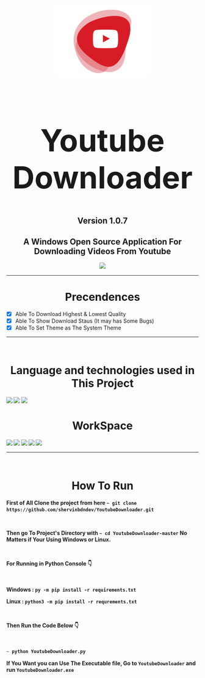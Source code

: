 <div align="center">
  <a href="https://github.com/shervinbdndev/YoutubeDownloader">
    <img src="https://github.com/shervinbdndev/YoutubeDownloader/blob/master/src/images/logo%403x.png" alt="Logo" width="250">
  </a>
</div>
<h1 align='center' style="font-size:5rem"><b>Youtube Downloader</b></h1>
<h2 align='center'><b>Version 1.0.7</b></h2>
<h2 align='center'>
    A Windows Open Source Application For Downloading Videos From Youtube
</h2>
<div align='center'>
    <img src="https://github.com/shervinbdndev/YoutubeDownloader/blob/master/Preview/dl.gif"></img>
</div>
<hr>

<h1 align='center'><b>Precendences</b></h1>

- [x] Able To Download Highest & Lowest Quality
- [x] Able To Show Download Staus (It may has Some Bugs)
- [x] Able To Set Theme as The System Theme

<hr>
<br>
<h1 align='center'><b>Language and technologies used in This Project</h1>
<img src="https://img.shields.io/badge/Python-14354C?style=for-the-badge&logo=python&logoColor=white"></img>
<img src="https://img.shields.io/badge/Visual_Studio_Code-0078D4?style=for-the-badge&logo=visual%20studio%20code&logoColor=white"></img>
<img src="https://img.shields.io/badge/GitHub-100000?style=for-the-badge&logo=github&logoColor=white"></img>


<br>
<h1 align='center'><b>WorkSpace</h1>
<img src="https://img.shields.io/badge/Intel-Core_i5_10700K-0071C5?style=for-the-badge&logo=intel&logoColor=white"></img>
<img src="https://img.shields.io/badge/NVIDIA-RTX2060 OC-76B900?style=for-the-badge&logo=nvidia&logoColor=white"></img>
<img src="https://img.shields.io/badge/Windows-0078D6?style=for-the-badge&logo=windows&logoColor=white"></img>
<img src="https://img.shields.io/badge/Linux-FCC624?style=for-the-badge&logo=linux&logoColor=black"></img>
<img src="https://img.shields.io/badge/Ubuntu-E95420?style=for-the-badge&logo=ubuntu&logoColor=white"></img>
<hr>


<br>

<h1 align='center'><b>How To Run</b></h1>

First of All Clone the project from here  ``~ git clone https://github.com/shervinbdndev/YoutubeDownloader.git``

<br>

Then go To Project's Directory with  ``~ cd YoutubeDownloader-master`` No Matters if Your Using Windows or Linux.

<br>

For Running in Python Console 👇

<br>

Windows : `` py -m pip install -r requirements.txt ``

Linux : `` python3 -m pip install -r requrements.txt ``

<br>

Then Run the Code Below 👇

<br>

```py
~ python YoutubeDownloader.py
```

If You Want you can Use The Executable file, Go to `` YoutubeDownloader `` and run `` YoutubeDownloader.exe ``